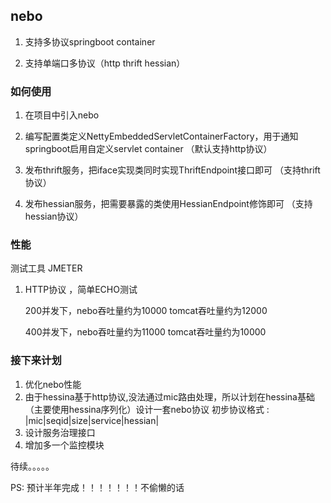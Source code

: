 
## nebo ##
1. 支持多协议springboot  container

2. 支持单端口多协议（http thrift hessian）


### 如何使用  ###
1. 在项目中引入nebo

2. 编写配置类定义NettyEmbeddedServletContainerFactory，用于通知springboot启用自定义servlet container （默认支持http协议）

3. 发布thrift服务，把iface实现类同时实现ThriftEndpoint接口即可 （支持thrift协议）

4. 发布hessian服务，把需要暴露的类使用HessianEndpoint修饰即可 （支持hessian协议）


 
### 性能  ###
测试工具 JMETER

1. HTTP协议 ，简单ECHO测试

   200并发下，nebo吞吐量约为10000   tomcat吞吐量约为12000

   400并发下，nebo吞吐量约为11000   tomcat吞吐量约为10000



### 接下来计划  ###
1. 优化nebo性能
2. 由于hessina基于http协议,没法通过mic路由处理，所以计划在hessina基础（主要使用hessina序列化）设计一套nebo协议
   初步协议格式 :    |mic|seqid|size|service|hessian|
3. 设计服务治理接口
4. 增加多一个监控模块 

待续。。。。。

PS: 预计半年完成！！！！！！！不偷懒的话

